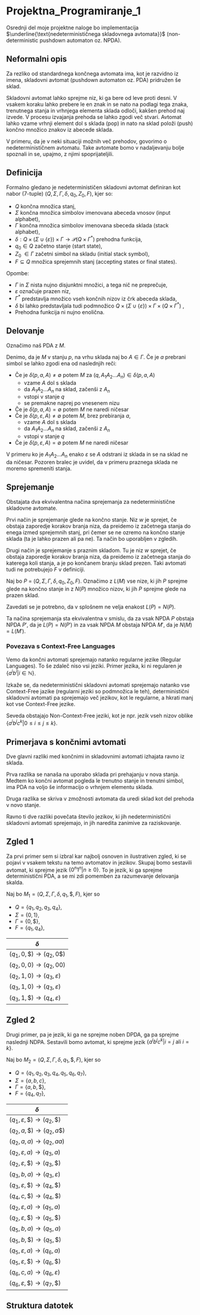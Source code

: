 # Projektna_Programiranje_1

Osrednji del moje projektne naloge bo implementacija $\underline{\text{nedeterminističnega skladovnega avtomata}}$ (non-deterministic pushdown automaton oz. NPDA). 

## Neformalni opis


Za rezliko od standardnega končnega avtomata ima, kot je razvidno iz imena, skladovni avtomat (pushdown automaton oz. PDA) pridružen še sklad. 

Skladovni avtomat lahko sprejme niz, ki ga bere od leve proti desni. V vsakem koraku lahko prebere le en znak in se nato na podlagi tega znaka, trenutnega stanja in vrhnjega elementa sklada odloči, kakšen prehod naj izvede. V procesu izvajanja prehoda se lahko zgodi več stvari. Avtomat lahko vzame vrhnji element dol s sklada (pop) in nato na sklad položi (push) končno množico znakov iz abecede sklada.

V primeru, da je v neki situaciji možnih več prehodov, govorimo o nedeterminističnem avtomatu. Take avtomate bomo v nadaljevanju bolje spoznali in se, upajmo, z njimi spoprijateljili.

## Definicija

Formalno gledano je nedeterminističen skladovni avtomat definiran kot nabor (7-tuple) $(Q, \Sigma, \Gamma,\delta, q_0, Z_0, F )$, kjer so:

- $Q$ končna množica stanj,
- $\Sigma$ končna množica simbolov imenovana abeceda vnosov (input alphabet),
- $\Gamma$ končna množica simbolov imenovana sbeceda sklada (stack alphabet),
- $\delta : Q \times (\Sigma \cup \{\varepsilon\}) \times \Gamma \to \mathscr{P}(Q \times \Gamma^{*})$ prehodna funkcija,
- $q_0 \in Q$ začetno stanje (start state),
- $Z_0$ $\in \Gamma$ začetni simbol na skladu (initial stack symbol),
- $F \subseteq Q$ množica sprejemnih stanj (accepting states or final states).

Opombe:

- $\Gamma$ in $\Sigma$ nista nujno disjunktni množici, a tega nič ne preprečuje,
- $\varepsilon$ označuje prazen niz,
- $\Gamma^{*}$ predstavlja množico vseh končnih nizov iz črk abeceda sklada,
- $\delta$ bi lahko predstavljala tudi podmnožico $Q \times (\Sigma \cup \{\varepsilon\}) \times \Gamma \times (Q \times \Gamma^{*})$ ,
- Prehodna funkcija ni nujno enolična.

## Delovanje

Označimo naš PDA z $M$.

Denimo, da je $M$ v stanju $p$, na vrhu sklada naj bo $A \in \Gamma$. Če je $a$ prebrani simbol se lahko zgodi ena od naslednjih reči:

- Če je $\delta(p,a,A) \neq \emptyset$ potem $M$ za $(q, A_{1}A_{2}\ldots A_{n}) \in \delta(p,a,A)$
    - vzame $A$ dol s sklada
    - da $A_{1}A_{2}\ldots A_{n}$ na sklad, začenši z $A_n$
    - vstopi v stanje $q$
    - se premakne naprej po vnesenem nizu
- Če je $\delta(p,a,A) = \emptyset$ potem $M$ ne naredi ničesar
- Če je $\delta(p,\varepsilon,A) \neq \emptyset$ potem $M$, brez prebiranja $a$,
    - vzame $A$ dol s sklada
    - da $A_{1}A_{2}\ldots A_{n}$ na sklad, začenši z $A_n$
    - vstopi v stanje $q$
- Če je $\delta(p,\varepsilon,A) = \emptyset$ potem $M$ ne naredi ničesar

V primeru ko je $A_{1}A_{2}\ldots A_{n}$ enako $\varepsilon$ se $A$ odstrani iz sklada in se na sklad ne da ničesar. Pozoren bralec je uvidel, da v primeru praznega sklada ne moremo spremeniti stanja. 


## Sprejemanje

Obstajata dva ekvivalentna načina sprejemanja za nedeterministične skladovne avtomate.

Prvi način je sprejemanje glede na končno stanje. Niz $w$ je sprejet, če obstaja zaporedje korakov branja niza, da preidemo iz začetnega stanja do enega izmed sprejemnih stanj, pri čemer se ne ozremo na končno stanje sklada (ta je lahko prazen ali pa ne). Ta način bo uporabljen v zgledih.

Drugi način je sprejemanje s praznim skladom. Tu je niz $w$ sprejet, če obstaja zaporedje korakov branja niza, da preidemo iz začetnega stanja do katerega koli stanja, a je po končanem branju sklad prezen. Taki avtomati tudi ne potrebujejo $F$ v definiciji.

Naj bo $P$ = $(Q, \Sigma, \Gamma,\delta, q_0, Z_0, F )$. Označimo z $L(M)$ vse nize, ki jih $P$ sprejme glede na končno stanje in z $N(P)$ množico nizov, ki jih $P$ sprejme glede na prazen sklad.

Zavedati se je potrebno, da v splošnem ne velja enakost $L(P) = N(P)$.

Ta načina sprejemanja sta ekvivalentna v smislu, da za vsak NPDA $P$ obstaja NPDA $P'$, da je $L(P) = N(P')$ in za vsak NPDA $M$ obstaja NPDA $M'$, da je $N(M) = L(M')$. 

### Povezava s Context-Free Languages

Vemo da končni avtomati sprejemajo natanko regularne jezike (Regular Languages). To še zdaleč niso vsi jeziki. Primer jezika, ki ni regularen je $\{a^{i}b^{i} | i \in \mathbb{N}\}$.

Izkaže se, da nedeterministični skladovni avtomati sprejemajo natanko vse Context-Free jazike (regularni jeziki so podmnožica le teh), deterministični skladovni avtomati pa sprejemajo več jezikov, kot le regularne, a hkrati manj kot vse Context-Free jezike.

Seveda obstajajo Non-Context-Free jeziki, kot je npr. jezik vseh nizov oblike $\{a^{i}b^{j}c^{k} | 0\leq i\leq j\leq k\}$.

## Primerjava s končnimi avtomati

Dve glavni razliki med končnimi in skladovnimi avtomati izhajata ravno iz sklada.

Prva razlika se nanaša na uporabo sklada pri prehajanju v nova stanja. Medtem ko končni avtomat pogleda le trenutno stanje in trenutni simbol, ima PDA na voljo še informacijo o vrhnjem elementu sklada. 

Druga razlika se skriva v zmožnosti avtomata da uredi sklad kot del prehoda v novo stanje. 

Ravno ti dve razliki povečata število jezikov, ki jih nedeterministični skladovni avtomati sprejemajo, in jih naredita zanimive za raziskovanje.

## Zgled 1

Za prvi primer sem si izbral kar najbolj osnoven in ilustrativen zgled, ki se pojavi v vsakem tekstu na temo avtomatov in jezikov. Skupaj bomo sestavili avtomat, ki sprejme jezik $\{0^{n}1^{n}|n \geq 0\}$. To je jezik, ki ga sprejme deterministični PDA, a se mi zdi pomemben za razumevanje delovanja skalda.

Naj bo $M_1 = \left( Q, \Sigma, \Gamma, \delta, q_1, \$, F \right)$, kjer so

- $Q=\{q_1, q_2, q_3, q_4\},$
- $\Sigma = \{0,1\},$
- $\Gamma = \{0,\$\},$
- $F = \{q_1, q_4\}$,

|$\delta$|
|----|
|$(q_1, 0, {\$}) \to (q_2, 0{\$})$|
|$(q_2, 0, 0) \to (q_2, 00)$|
|$(q_2, 1, 0) \to (q_3, \varepsilon)$|
|$(q_3, 1, 0) \to (q_3, \varepsilon)$|
|$(q_3, 1, {\$}) \to (q_4, \varepsilon)$|

<!-- Sipser 113 -->

## Zgled 2

Drugi primer, pa je jezik, ki ga ne sprejme noben DPDA, ga pa sprejme naslednji NDPA.
Sestavili bomo avtomat, ki sprejme jezik $\{a^{i}b^{j}c^{k} | i=j \text{  ali  } i=k\}$.

Naj bo $M_2 = \left( Q, \Sigma, \Gamma, \delta, q_1, \$, F \right)$, kjer so

- $Q=\{q_1, q_2, q_3, q_4, q_5, q_6, q_7\},$
- $\Sigma = \{a, b, c\},$
- $\Gamma = \{a,b,\$\},$
- $F = \{q_4, q_7\}$,

|$\delta$|
|----|
|$(q_1, \varepsilon, {\$}) \to (q_2,{\$})$|
|$(q_2, a, {\$}) \to (q_2, a{\$})$|
|$(q_2, a, a) \to (q_2, aa)$|
|$(q_2, \varepsilon, a) \to (q_3, a)$|
|$(q_2, \varepsilon, {\$}) \to (q_3, {\$})$|
|$(q_3, b, a) \to (q_3, \varepsilon)$|
|$(q_3, \varepsilon, {\$}) \to (q_4, {\$})$|
|$(q_4, c, {\$}) \to (q_4, {\$})$|
|$(q_2, \varepsilon, a) \to (q_5, a)$|
|$(q_2, \varepsilon, {\$}) \to (q_5, {\$})$|
|$(q_5, b, a) \to (q_5, a)$|
|$(q_5, b, {\$}) \to (q_5,{\$})$|
|$(q_5, \varepsilon, a) \to (q_6, a)$|
|$(q_5, \varepsilon, {\$}) \to (q_6, {\$})$|
|$(q_6, c, a) \to (q_6, \varepsilon)$|
|$(q_6, \varepsilon, {\$}) \to (q_7, {\$})$|

<!-- Sipser 114 -->

## Struktura datotek



